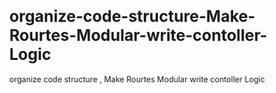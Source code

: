 # organize-code-structure-Make-Rourtes-Modular-write-contoller-Logic
organize code structure , Make Rourtes Modular write contoller Logic
